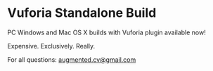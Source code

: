# Vuforia Standalone Build

PC Windows and Mac OS X builds with Vuforia plugin available now!

Expensive. Exclusively. Really.

For all questions: augmented.cv@gmail.com
